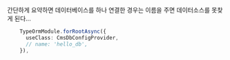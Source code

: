 간단하게 요약하면 데이터베이스를 하나 연결한 경우는 이름을 주면 데이터소스를 못찾게 된다... 

```ts
    TypeOrmModule.forRootAsync({
      useClass: CmsDbConfigProvider,
      // name: 'hello_db',
    }),
```
